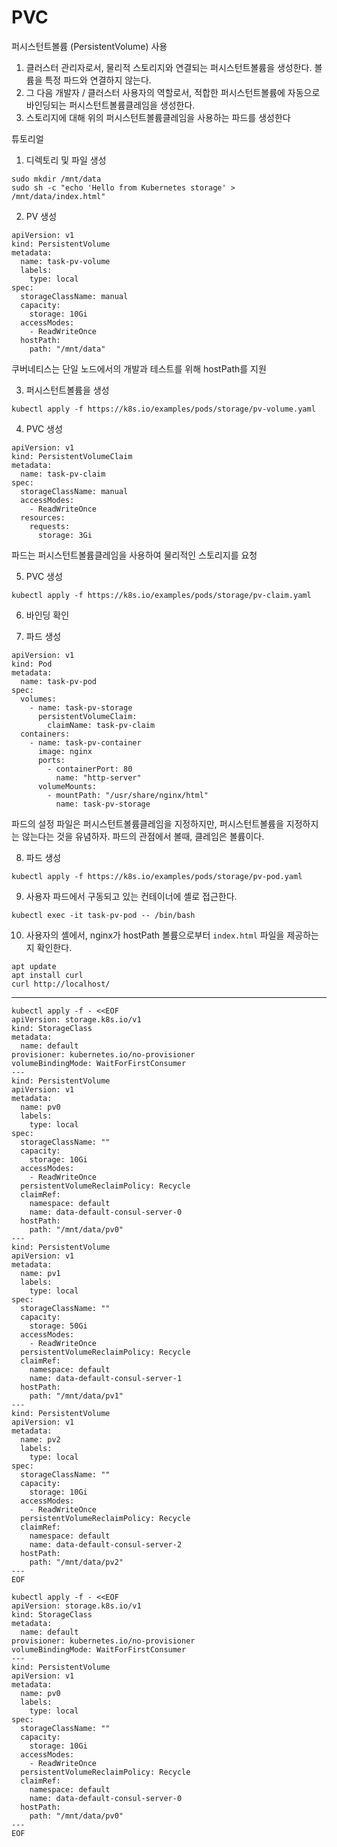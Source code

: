 # PVC 

퍼시스턴트볼륨 (PersistentVolume) 사용



1. 클러스터 관리자로서, 물리적 스토리지와 연결되는 퍼시스턴트볼륨을 생성한다. 볼륨을 특정 파드와 연결하지 않는다.
2. 그 다음 개발자 / 클러스터 사용자의 역할로서, 적합한 퍼시스턴트볼륨에 자동으로 바인딩되는 퍼시스턴트볼륨클레임을 생성한다.
3. 스토리지에 대해 위의 퍼시스턴트볼륨클레임을 사용하는 파드를 생성한다



튜토리얼

1. 디렉토리 및 파일 생성

```
sudo mkdir /mnt/data
sudo sh -c "echo 'Hello from Kubernetes storage' > /mnt/data/index.html"
```



2. PV 생성

```
apiVersion: v1
kind: PersistentVolume
metadata:
  name: task-pv-volume
  labels:
    type: local
spec:
  storageClassName: manual
  capacity:
    storage: 10Gi
  accessModes:
    - ReadWriteOnce
  hostPath:
    path: "/mnt/data"
```

쿠버네티스는 단일 노드에서의 개발과 테스트를 위해 hostPath를 지원



3. 퍼시스턴트볼륨을 생성

```
kubectl apply -f https://k8s.io/examples/pods/storage/pv-volume.yaml
```



4. PVC 생성

```
apiVersion: v1
kind: PersistentVolumeClaim
metadata:
  name: task-pv-claim
spec:
  storageClassName: manual
  accessModes:
    - ReadWriteOnce
  resources:
    requests:
      storage: 3Gi
```

파드는 퍼시스턴트볼륨클레임을 사용하여 물리적인 스토리지를 요청



5. PVC 생성

```
kubectl apply -f https://k8s.io/examples/pods/storage/pv-claim.yaml
```



6. 바인딩 확인



7. 파드 생성

```
apiVersion: v1
kind: Pod
metadata:
  name: task-pv-pod
spec:
  volumes:
    - name: task-pv-storage
      persistentVolumeClaim:
        claimName: task-pv-claim
  containers:
    - name: task-pv-container
      image: nginx
      ports:
        - containerPort: 80
          name: "http-server"
      volumeMounts:
        - mountPath: "/usr/share/nginx/html"
          name: task-pv-storage

```

파드의 설정 파일은 퍼시스턴트볼륨클레임을 지정하지만, 퍼시스턴트볼륨을 지정하지는 않는다는 것을 유념하자. 파드의 관점에서 볼때, 클레임은 볼륨이다.



8. 파드 생성

```
kubectl apply -f https://k8s.io/examples/pods/storage/pv-pod.yaml
```



9. 사용자 파드에서 구동되고 있는 컨테이너에 셸로 접근한다.

```
kubectl exec -it task-pv-pod -- /bin/bash
```



10. 사용자의 셸에서, nginx가 hostPath 볼륨으로부터 `index.html` 파일을 제공하는지 확인한다.

```
apt update
apt install curl
curl http://localhost/
```



---

```
kubectl apply -f - <<EOF
apiVersion: storage.k8s.io/v1
kind: StorageClass
metadata:
  name: default
provisioner: kubernetes.io/no-provisioner
volumeBindingMode: WaitForFirstConsumer
---
kind: PersistentVolume
apiVersion: v1
metadata:
  name: pv0
  labels:
    type: local
spec:
  storageClassName: ""
  capacity:
    storage: 10Gi
  accessModes:
    - ReadWriteOnce
  persistentVolumeReclaimPolicy: Recycle
  claimRef:
    namespace: default
    name: data-default-consul-server-0
  hostPath:
    path: "/mnt/data/pv0"
---
kind: PersistentVolume
apiVersion: v1
metadata:
  name: pv1
  labels:
    type: local
spec:
  storageClassName: ""
  capacity:
    storage: 50Gi
  accessModes:
    - ReadWriteOnce
  persistentVolumeReclaimPolicy: Recycle
  claimRef:
    namespace: default
    name: data-default-consul-server-1
  hostPath:
    path: "/mnt/data/pv1"
---
kind: PersistentVolume
apiVersion: v1
metadata:
  name: pv2
  labels:
    type: local
spec:
  storageClassName: ""
  capacity:
    storage: 10Gi
  accessModes:
    - ReadWriteOnce
  persistentVolumeReclaimPolicy: Recycle
  claimRef:
    namespace: default
    name: data-default-consul-server-2
  hostPath:
    path: "/mnt/data/pv2"
---
EOF
```

```
kubectl apply -f - <<EOF
apiVersion: storage.k8s.io/v1
kind: StorageClass
metadata:
  name: default
provisioner: kubernetes.io/no-provisioner
volumeBindingMode: WaitForFirstConsumer
---
kind: PersistentVolume
apiVersion: v1
metadata:
  name: pv0
  labels:
    type: local
spec:
  storageClassName: ""
  capacity:
    storage: 10Gi
  accessModes:
    - ReadWriteOnce
  persistentVolumeReclaimPolicy: Recycle
  claimRef:
    namespace: default
    name: data-default-consul-server-0
  hostPath:
    path: "/mnt/data/pv0"
---
EOF
```

